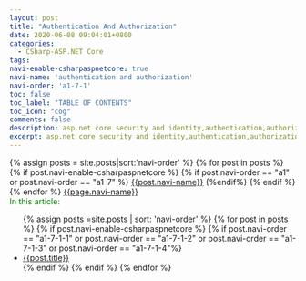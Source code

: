 ```yaml
---
layout: post
title: "Authentication And Authorization"
date: 2020-06-08 09:04:01+0800
categories:
  - CSharp-ASP.NET Core
tags:
navi-enable-csharpaspnetcore: true
navi-name: 'authentication and authorization'
navi-order: 'a1-7-1'
toc: false
toc_label: "TABLE OF CONTENTS"
toc_icon: "cog"
comments: false
description: asp.net core security and identity,authentication,authorization,identityserver.
excerpt: asp.net core security and identity,authentication,authorization,identityserver.
---
```

<!--navigation bar-->
<div class='navi-link-container'>
  {% assign posts = site.posts|sort:'navi-order' %}
  {% for post in posts %}
    {% if post.navi-enable-csharpaspnetcore %}
        {% if post.navi-order == "a1" or 
              post.navi-order == "a1-7" %}
            <a href="{{ site.baseurl }}{{ post.url }}" class='navi-link'>{{post.navi-name}}</a>
        {%endif%}
    {% endif %}
  {% endfor %}
<a class='navi-link' href="">{{page.navi-name}}</a>
</div>
<!--navigation bar-->

<!--item-->
<div>
  <span style="color: green;">In this article:</span>
  <ul>
    {% assign posts =site.posts | sort: 'navi-order' %}
    {% for post in posts %}
      {% if post.navi-enable-csharpaspnetcore %}
        {% if post.navi-order == "a1-7-1-1" or
              post.navi-order == "a1-7-1-2" or 
              post.navi-order == "a1-7-1-3" or 
              post.navi-order == "a1-7-1-4"%}
                  <li><a href="{{ site.baseurl }}{{ post.url }}" class="item-link">{{post.title}}</a></li>
        {% endif %}
      {% endif %}
    {% endfor %}
  </ul>
</div>
<!--item-->
